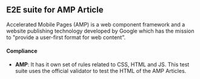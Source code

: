 ## E2E suite for AMP Article

Accelerated Mobile Pages (AMP) is a web component framework and a website publishing technology developed by Google which has the mission to "provide a user-first format for web content".


#### Compliance
- **AMP**: It has it own set of rules related to CSS, HTML and JS. This test suite uses the official validator to test the HTML of the AMP Articles.
